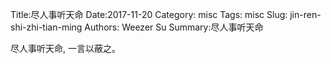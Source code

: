 Title:尽人事听天命
Date:2017-11-20
Category: misc
Tags: misc
Slug: jin-ren-shi-zhi-tian-ming
Authors: Weezer Su
Summary:尽人事听天命


尽人事听天命, 一言以蔽之。
